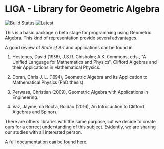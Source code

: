 # LIGA - Library for Geometric Algebra

[![Build Status](https://travis-ci.org/evcastelani/Liga.jl.svg?branch=master)](https://travis-ci.org/evcastelani/Liga.jl)
[![Latest](https://img.shields.io/badge/docs-latest-blue.svg)](https://evcastelani.github.io/Liga.jl/)

This is a basic package in beta stage for programming using
Geometric Algebra. This kind of representation provide several advantages.

A good review of *State of Art* and applications can be found in

1. Hestenes, David (1986), J.S.R. Chisholm; A.K. Commons, eds., "A Unified Language for Mathematics and Physics", Clifford Algebras and their Applications in Mathematical Physics.

2. Doran, Chris J. L. (1994), Geometric Algebra and its Application to Mathematical Physics (PhD thesis).

3. Perwass, Christian (2009), Geometric Algebra with Applications in Engineering.

4. Vaz, Jayme; da Rocha, Roldão (2016), An Introduction to Clifford Algebras and Spinors.

There are others libraries with the same purpose, but we decide to create ours for a correct understanding of this subject.
Evidently, we are sharing our studies with all interested person.

A full documentation can be found [here](https://evcastelani.github.io/Liga.jl/).



